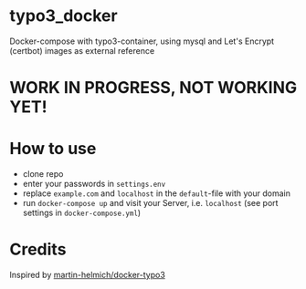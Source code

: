# typo3_docker
Docker-compose with typo3-container, using mysql and Let's Encrypt (certbot) images as external reference

# WORK IN PROGRESS, NOT WORKING YET!

# How to use
* clone repo
* enter your passwords in `settings.env` 
* replace `example.com` and `localhost` in the `default`-file with your domain
* run `docker-compose up` and visit your Server, i.e. `localhost` (see port settings in `docker-compose.yml`)

# Credits
Inspired by [martin-helmich/docker-typo3](https://github.com/martin-helmich/docker-typo3)
